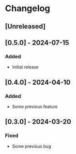 # Changelog

## [Unreleased]

## [0.5.0] - 2024-07-15

### Added

- Initial release

## [0.4.0] - 2024-04-10

### Added

- Some previous feature

## [0.3.0] - 2024-03-20

### Fixed

- Some previous bug
